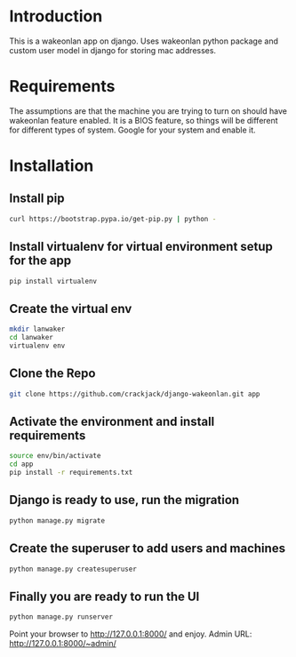 # Introduction
This is a wakeonlan app on django. Uses wakeonlan python package and custom user model in django for storing mac addresses.

# Requirements
The assumptions are that the machine you are trying to turn on should have wakeonlan feature enabled. It is a BIOS feature, so things will be different for different types of system. Google for your system and enable it.

# Installation
## Install pip
```bash
curl https://bootstrap.pypa.io/get-pip.py | python -
```

## Install virtualenv for virtual environment setup for the app
```bash
pip install virtualenv
```

## Create the virtual env
```bash
mkdir lanwaker
cd lanwaker
virtualenv env
```

## Clone the Repo
```bash
git clone https://github.com/crackjack/django-wakeonlan.git app
```

## Activate the environment and install requirements
```bash
source env/bin/activate
cd app
pip install -r requirements.txt
```

## Django is ready to use, run the migration
```bash
python manage.py migrate
```

## Create the superuser to add users and machines
```bash
python manage.py createsuperuser
```

## Finally you are ready to run the UI
```bash
python manage.py runserver
```

Point your browser to http://127.0.0.1:8000/ and enjoy.
Admin URL: http://127.0.0.1:8000/~admin/


